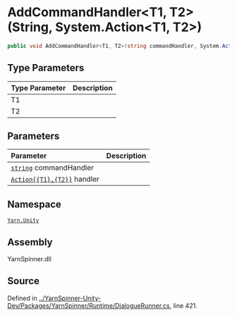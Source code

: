 # AddCommandHandler&lt;T1, T2&gt;\(String, System.Action&lt;T1, T2&gt;\)

```csharp
public void AddCommandHandler<T1, T2>(string commandHandler, System.Action<T1, T2> handler)
```

## Type Parameters

| Type Parameter | Description |
| :--- | :--- |
| T1 |  |
| T2 |  |

## Parameters

| Parameter | Description |
| :--- | :--- |
| [`string`](https://docs.microsoft.com/dotnet/api/System.String) commandHandler |  |
| [`Action{{T1},{T2}}`](https://docs.microsoft.com/dotnet/api/System.Action{{T1},{T2}}) handler |  |

## Namespace

[`Yarn.Unity`](../)

## Assembly

YarnSpinner.dll

## Source

Defined in [../YarnSpinner-Unity-Dev/Packages/YarnSpinner/Runtime/DialogueRunner.cs](https://github.com/YarnSpinnerTool/YarnSpinner-Unity//blob/develop/Runtime/DialogueRunner.cs#L421), line 421.


